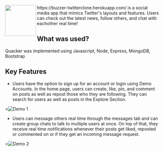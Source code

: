 <img align="left" src="https://github.com/Tandid/Quacker-TwitterClone/blob/main/public/svgs/bee.svg" width=100px>
https://buzzer-twitterclone.herokuapp.com/ is a social media app that mimics Twitter's layouts and features. Users can check out the latest news, follow others, and chat with eachother real time!

<br/>

## What was used?

Quacker was implemented using Javascript, Node, Express, MongoDB, Bootstrap

## Key Features

- Users have the option to sign up for an account or login using Demo Accounts. In the home page, users can create, like, pin, and comment on posts as well as repost those who they are following. They can search for users as well as posts in the Explore Section.

<![Demo 1](https://github.com/Tandid/Quacker-TwitterClone/blob/main/public/images/Quackerhome.png)

- Users can message others real time through the messages tab and can create group chats to talk to multiple users at once. On top of that, they receive real time notifications whenever their posts get liked, reposted or commented on or if they get an incoming message request.

<![Demo 2](https://github.com/Tandid/Quacker-TwitterClone/blob/main/public/images/Quackerchat.png)

